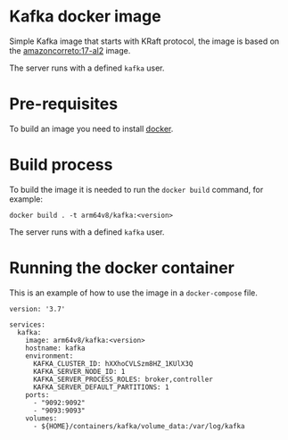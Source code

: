 # Kafka docker image

Simple Kafka image that starts with KRaft protocol, the image is based on the [amazoncorreto:17-al2](https://github.com/corretto/corretto-docker/blob/7996710c56ef95dba20bb0d5784b0e941dfdaa5b/17/jdk/al2/Dockerfile) image.

The server runs with a defined `kafka` user.

# Pre-requisites

To build an image you need to install [docker](https://docs.docker.com/desktop/).


# Build process 
 
To build the image it is needed to run the `docker build` command, for example:

```shell
docker build . -t arm64v8/kafka:<version> 
```


The server runs with a defined `kafka` user. 


# Running the docker container

This is an example of how to use the image in a `docker-compose` file.

```
version: '3.7'

services:
  kafka:
    image: arm64v8/kafka:<version>
    hostname: kafka
    environment:
      KAFKA_CLUSTER_ID: hXXhoCVLSzm8HZ_1KUlX3Q
      KAFKA_SERVER_NODE_ID: 1
      KAFKA_SERVER_PROCESS_ROLES: broker,controller
      KAFKA_SERVER_DEFAULT_PARTITIONS: 1
    ports:
      - "9092:9092"
      - "9093:9093"
    volumes:
      - ${HOME}/containers/kafka/volume_data:/var/log/kafka    
```